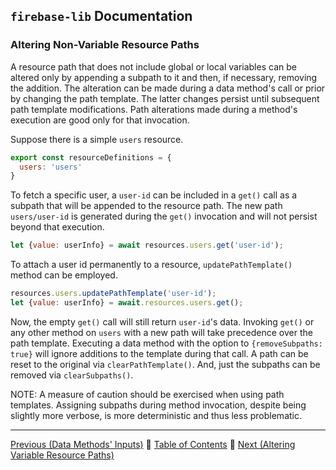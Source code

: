 ## `firebase-lib` Documentation

### Altering Non-Variable Resource Paths

A resource path that does not include global or local variables can be altered
only by appending a subpath to it and then, if necessary, removing the
addition.  The alteration can be made during a data method's call or prior by
changing the path template.  The latter changes persist until subsequent path 
template modifications.  Path alterations made during a method's execution are
good only for that invocation.

Suppose there is a simple `users` resource.

```javascript
export const resourceDefinitions = {
  users: 'users'
}
```

To fetch a specific user, a `user-id` can be included in a `get()` call as a
subpath that will be appended to the resource path.  The new path
`users/user-id` is generated during the `get()` invocation and will not persist
beyond that execution.

```javascript
let {value: userInfo} = await resources.users.get('user-id');
```

To attach a user id permanently to a resource, `updatePathTemplate()` method can
be employed.

```javascript
resources.users.updatePathTemplate('user-id');
let {value: userInfo} = await.resources.users.get();
```

Now, the empty `get()` call will still return `user-id`'s data.  Invoking
`get()` or any other method on `users` with a new path will take precedence over
the path template.  Executing a data method with the option to
`{removeSubpaths: true}` will ignore additions to the template during that call.
A path can be reset to the original via `clearPathTemplate()`.  And, just the
subpaths can be removed via `clearSubpaths()`.

NOTE: A measure of caution should be exercised when using path templates.
Assigning subpaths during method invocation, despite being slightly more
verbose, is more deterministic and thus less problematic.

---

[Previous (Data Methods' Inputs)](./08-data-methods-inputs.md) :palm_tree:
[Table of Contents](../README.md) :palm_tree:
[Next (Altering Variable Resource Paths)](./10-altering-variable-resource-paths.md)
